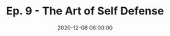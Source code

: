 ---
layout: default
title: "Ep. 9 - The Art of Self Defense"
date: 2020-12-08 06:00:00
file: https://ia601409.us.archive.org/11/items/sss_twbb/sss_twbb.mp3
file_itunes: https://ia601409.us.archive.org/11/items/sss_twbb/sss_twbb.mp3
excerpt: This week we tackle Paul Anderson’s There Will Be Blood, a story of oil and madness in the turn-of-the-century American West. This story of oil and madness in the turn-of-the-century American West takes aim at the perils of isolation and greed, glorified by capitalism. Join us as we look at this film literally, metaphorically, and through the lens of genre and cinematography and stream along on Netflix! Greg - 8.5/10 || Kiki - 7.5/10
summary: This week we tackle Paul Anderson’s There Will Be Blood, a story of oil and madness in the turn-of-the-century American West. This story of oil and madness in the turn-of-the-century American West takes aim at the perils of isolation and greed, glorified by capitalism. Join us as we look at this film literally, metaphorically, and through the lens of genre and cinematography and stream along on Netflix! Greg - 8.5/10 || Kiki - 7.5/10
duration: "55:16" #audio length in min
length: "53422584" #filesize in byte
explicit: "yes" #other option is no
block: "no" #means is shown in itunes
categories: episodes
---